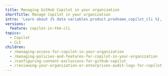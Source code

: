 ```yaml
---
title: Managing GitHub Copilot in your organization
shortTitle: Manage Copilot in your organization
intro: 'Learn about {% data variables.product.prodname_copilot_cli %}, including use cases, best practices, and limitations.'
versions:
  feature: copilot-in-the-cli
topics:
  - Copilot
  - CLI
children:
  - /managing-access-for-copilot-in-your-organization
  - /managing-policies-and-features-for-copilot-in-your-organization
  - /configuring-content-exclusions-for-github-copilot
  - /reviewing-your-organization-or-enterprises-audit-logs-for-copilot-business
---
```

